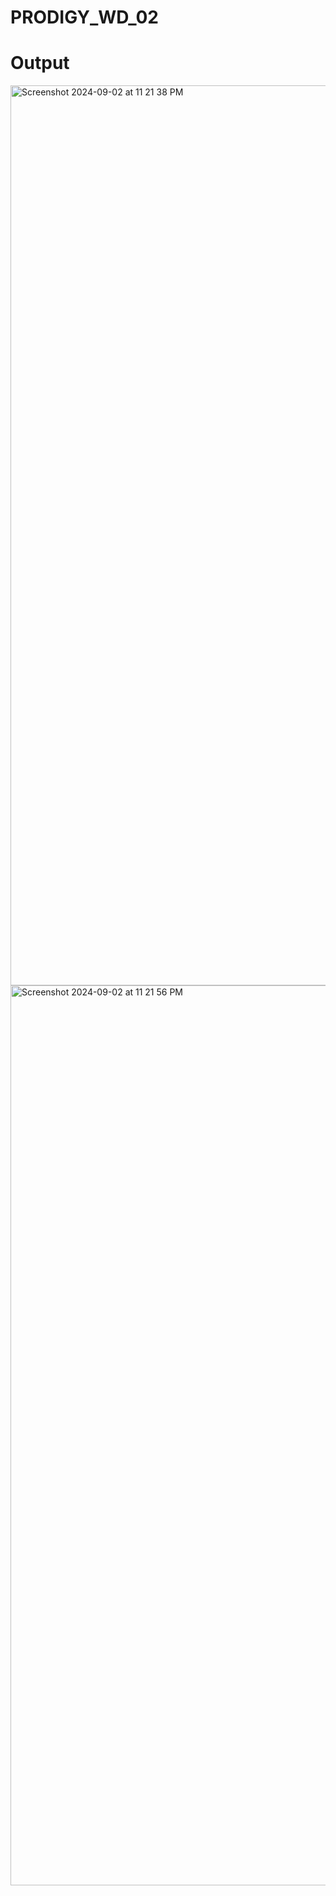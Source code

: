 # PRODIGY_WD_02

# Output

<img width="1440" alt="Screenshot 2024-09-02 at 11 21 38 PM" src="https://github.com/user-attachments/assets/ce2ce181-0b0e-4688-849f-630a63ae5236">
<img width="1440" alt="Screenshot 2024-09-02 at 11 21 56 PM" src="https://github.com/user-attachments/assets/5eadc02b-5c10-44d8-aa0e-157cd92f85d0">
